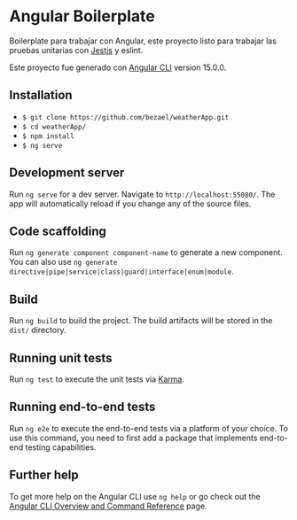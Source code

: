 # Angular Boilerplate

Boilerplate para trabajar con Angular, este proyecto listo para trabajar las pruebas unitarias con [Jestjs](https://jestjs.io) y eslint.

Este proyecto fue generado con [Angular CLI](https://github.com/angular/angular-cli) version 15.0.0.

## Installation

- `$ git clone https://github.com/bezael/weatherApp.git`
- `$ cd weatherApp/`
- `$ npm install`
- `$ ng serve`

## Development server

Run `ng serve` for a dev server. Navigate to `http://localhost:55080/`. The app will automatically reload if you change any of the source files.

## Code scaffolding

Run `ng generate component component-name` to generate a new component. You can also use `ng generate directive|pipe|service|class|guard|interface|enum|module`.

## Build

Run `ng build` to build the project. The build artifacts will be stored in the `dist/` directory.

## Running unit tests

Run `ng test` to execute the unit tests via [Karma](https://karma-runner.github.io).

## Running end-to-end tests

Run `ng e2e` to execute the end-to-end tests via a platform of your choice. To use this command, you need to first add a package that implements end-to-end testing capabilities.

## Further help

To get more help on the Angular CLI use `ng help` or go check out the [Angular CLI Overview and Command Reference](https://angular.io/cli) page.
